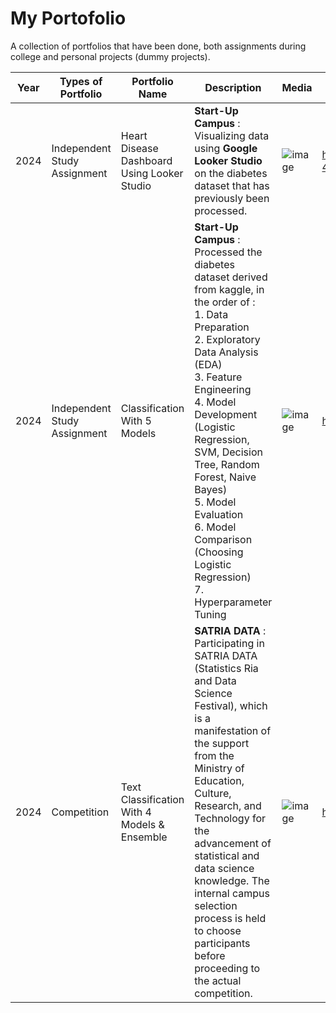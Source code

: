 # My Portofolio 
A collection of portfolios that have been done, both assignments during college and personal projects (dummy projects). 

|Year|Types of Portfolio|Portfolio Name|Description|Media|URL|
|--|-----|-----|------------------------|------|-|
|2024|Independent Study Assignment|Heart Disease Dashboard Using Looker Studio| **Start-Up Campus** : <br> Visualizing data using **Google Looker Studio** on the diabetes dataset that has previously been processed. |![image](https://github.com/user-attachments/assets/a87d5cc1-f650-4638-b199-b096c642077d)|https://lookerstudio.google.com/reporting/0265e243-9008-40cd-a0dd-fa1cc30d16c9/page/bmTxD|
|2024|Independent Study Assignment|Classification With 5 Models| **Start-Up Campus** : <br> Processed the diabetes dataset derived from kaggle, in the order of :<br>  1. Data Preparation <br> 2. Exploratory Data Analysis (EDA) <br> 3. Feature Engineering <br> 4. Model Development (Logistic Regression, SVM, Decision Tree, Random Forest, Naive Bayes) <br> 5. Model Evaluation <br> 6. Model Comparison (Choosing Logistic Regression) <br> 7. Hyperparameter Tuning |![image](https://github.com/user-attachments/assets/2b186c36-c00a-490c-b3e9-9bbf23982455)|https://github.com/rahelcecilia/classification_with_5_model|
|2024|Competition|Text Classification With 4 Models & Ensemble|**SATRIA DATA** : <br> Participating in SATRIA DATA (Statistics Ria and Data Science Festival), which is a manifestation of the support from the Ministry of Education, Culture, Research, and Technology for the advancement of statistical and data science knowledge. The internal campus selection process is held to choose participants before proceeding to the actual competition.|![image](https://github.com/user-attachments/assets/fe114871-d5a1-4911-8735-bbddeb5e753e)|https://github.com/rahelcecilia/Text_Classification_With_Ensemble|


